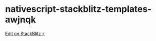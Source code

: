 # nativescript-stackblitz-templates-awjnqk

[Edit on StackBlitz ⚡️](https://stackblitz.com/edit/nativescript-stackblitz-templates-awjnqk)